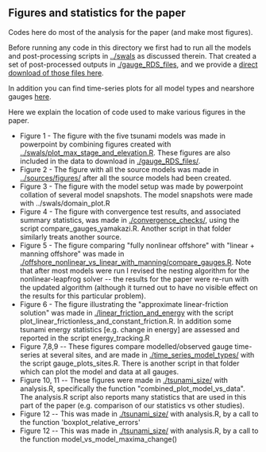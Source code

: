 Figures and statistics for the paper
----------------------------------------------

Codes here do most of the analysis for the paper (and make most figures).

Before running any code in this directory we first had to run all the models and post-processing scripts in [../swals](../swals) as discussed therein. That created a set of post-processed outputs in [./gauge_RDS_files](./gauge_RDS_files), and we provide a [direct download of those files here](http://dapds00.nci.org.au/thredds/fileServer/fj6/PTHA/Nearshore_testing_2020/OUTPUTS.zip). 

In addition you can find time-series plots for all model types and nearshore gauges [here](http://dapds00.nci.org.au/thredds/fileServer/fj6/PTHA/Nearshore_testing_2020/all_models_sites_vs_data.zip).

Here we explain the location of code used to make various figures in the paper. 
* Figure 1 - The figure with the five tsunami models was made in powerpoint by combining figures created with [../swals/plot_max_stage_and_elevation.R](../swals/plot_max_stage_and_elevation.R). These figures are also included in the data to download in [./gauge_RDS_files/](./gauge_RDS_files).
* Figure 2 - The figure with all the source models was made in [../sources/figures/](../sources/figures) after all the source models had been created.
* Figure 3 - The figure with the model setup was made by powerpoint collation of several model snapshots. The model snapshots were made with ../swals/domain_plot.R
* Figure 4 - The figure with convergence test results, and associated summary statistics, was made in [./convergence_checks/](./convergence_checks), using the script compare_gauges_yamakazi.R. Another script in that folder similarly treats another source. 
* Figure 5 - The figure comparing "fully nonlinear offshore" with "linear + manning offshore" was made in [./offshore_nonlinear_vs_linear_with_manning/compare_gauges.R](./offshore_nonlinear_vs_linear_with_manning/compare_gauges.R). Note that after most models were run I revised the nesting algorithm for the nonlinear-leapfrog solver -- the results for the paper were re-run with the updated algorithm (although it turned out to have no visible effect on the results for this particular problem).
* Figure 6 - The figure illustrating the "approximate linear-friction solution" was made in [./linear_friction_and_energy](./linear_friction_and_energy) with the script plot_linear_frictionless_and_constant_friction.R. In addition some tsunami energy statistics [e.g. change in energy] are assessed and reported in the script energy_tracking.R
* Figure 7,8,9 -- These figures compare modelled/observed gauge time-series at several sites, and are made in [./time_series_model_types/](./time_series_model_types) with the script gauge_plots_sites.R. There is another script in that folder which can plot the model and data at all gauges.
* Figure 10, 11 -- These figures were made in [./tsunami_size/](./tsunami_size) with analysis.R, specifically the function "combined_plot_model_vs_data". The analysis.R script also reports many statistics that are used in this part of the paper (e.g. comparison of our statistics vs other studies).
* Figure 12 -- This was made in [./tsunami_size/](./tsunami_size) with analysis.R, by a call to the function 'boxplot_relative_errors'
* Figure 12 -- This was made in [./tsunami_size/](./tsunami_size) with analysis.R, by a call to the function model_vs_model_maxima_change()


